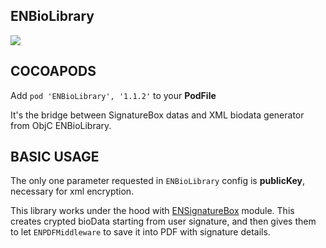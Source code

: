 ## ENBioLibrary

![](https://badgen.net/badge/stable/1.1.2/blue)

## COCOAPODS

Add `pod 'ENBioLibrary', '1.1.2'` to your **PodFile**

It's the bridge between SignatureBox datas and XML biodata generator from ObjC ENBioLibrary.

## BASIC USAGE

The only one parameter requested in `ENBioLibrary` config is **publicKey**, necessary for xml encryption.

This library works under the hood with [ENSignatureBox](ENSignatureBox/README.md) module. This creates crypted bioData starting from user signature, and then gives them to let `ENPDFMiddleware` to save it into PDF with signature details.
